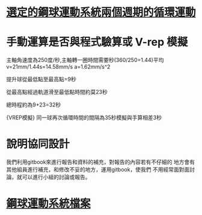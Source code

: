 # [選定的鋼球運動系統兩個週期的循環運動](https://www.youtube.com/watch?v=Md_Z4ZlDcK8)
# 手動運算是否與程式驗算或 V-rep 模擬
 主軸角速度為250度/秒,主軸轉一圈時間需要秒(360/250=1.44)平均v=21mm/1.44s=14.58mm/s a=1.62mm/s^2
 
 提升球從最低點至最高點=9秒
 
 從最高點經過軌道滑至最低點時間約莫23秒
 
 總時程約為9+23=32秒
 
 {VREP模擬} 同一球再次循環時間的間隔為35秒模擬與手算相差3秒 
 # 說明協同設計
   我們利用gitbook來進行報告和資料的補充，對報告的內容若有不仔細的
   地方會有其他組員進行補充，和修改不妥的地方，運用gitbook，使我們
   不用經常面對面討論，就可以進行小組的討論或報告。
 # [鋼球運動系統檔案](https://github.com/s40523226/cd-2018team6/blob/gh-pages/%E9%81%B8%E5%AE%9A%E7%9A%84%E9%8B%BC%E7%90%83%E9%81%8B%E5%8B%95%E7%B3%BB%E7%B5%B1.ipt)  
